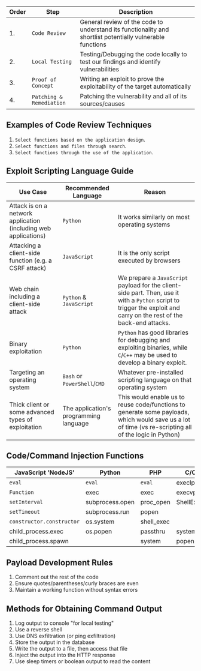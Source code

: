 | Order | Step | Description |
| --- | --- | --- |
| 1. | `Code Review` | General review of the code to understand its functionality and shortlist potentially vulnerable functions |
| 2. | `Local Testing` | Testing/Debugging the code locally to test our findings and identify vulnerabilities |
| 3. | `Proof of Concept` | Writing an exploit to prove the exploitability of the target automatically |
| 4. | `Patching & Remediation` | Patching the vulnerability and all of its sources/causes |

## Examples of Code Review Techniques

1. `Select functions based on the application design`.
2. `Select functions and files through search`.
3. `Select functions through the use of the application`.

## Exploit Scripting Language Guide

| Use Case | Recommended Language | Reason |
| --- | --- | --- |
| Attack is on a network application (including web applications) | `Python` | It works similarly on most operating systems |
| Attacking a client-side function (e.g. a CSRF attack) | `JavaScript` | It is the only script executed by browsers |
| Web chain including a client-side attack | `Python` & `JavaScript` | We prepare a `JavaScript` payload for the client-side part. Then, use it with a `Python` script to trigger the exploit and carry on the rest of the back-end attacks. |
| Binary exploitation | `Python` | `Python` has good libraries for debugging and exploiting binaries, while `C`/`C++` may be used to develop a binary exploit. |
| Targeting an operating system | `Bash` or `PowerShell`/`CMD` | Whatever pre-installed scripting language on that operating system |
| Thick client or some advanced types of exploitation | The application's programming language | This would enable us to reuse code/functions to generate some payloads, which would save us a lot of time (vs re-scripting all of the logic in Python) |

## Code/Command Injection Functions

| **JavaScript 'NodeJS'** | **Python** | **PHP** | **C/C++** | **C#** | **Java** |
| --- | --- | --- | --- | --- | --- |
| `eval` | `eval` | `eval` | execlp |  |  |
| `Function` | exec | exec | execvp |  |  |
| `setInterval` | subprocess.open | proc\_open | ShellExecute |  |  |
| `setTimeout` | subprocess.run | popen |  |  |  |
| `constructor.constructor` | os.system | shell\_exec |  |  |  |
| child\_process.exec | os.popen | passthru | system | System.Diagnostics.Process.Start | Runtime.getRuntime().exec |
| child\_process.spawn |  | system | popen |  |  |

## Payload Development Rules

1. Comment out the rest of the code
2. Ensure quotes/parentheses/curly braces are even
3. Maintain a working function without syntax errors

## Methods for Obtaining Command Output

1. Log output to console "for local testing"
2. Use a reverse shell
3. Use DNS exfiltration (or ping exfiltration)
4. Store the output in the database
5. Write the output to a file, then access that file
6. Inject the output into the HTTP response
7. Use sleep timers or boolean output to read the content